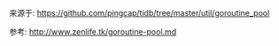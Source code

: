 来源于: https://github.com/pingcap/tidb/tree/master/util/goroutine_pool

参考: http://www.zenlife.tk/goroutine-pool.md


